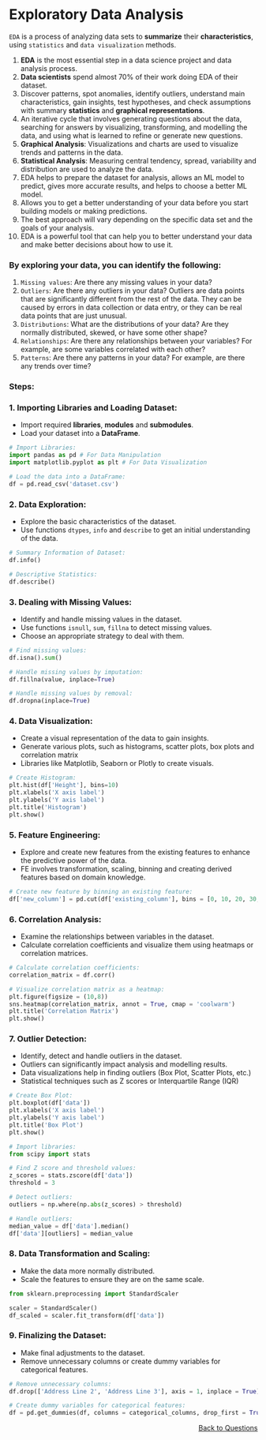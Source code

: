 # **Exploratory Data Analysis**

`EDA` is a process of analyzing data sets to **summarize** their **characteristics**, using `statistics` and `data visualization` methods.

1. **EDA** is the most essential step in a data science project and data analysis process.
2. **Data scientists** spend almost 70% of their work doing EDA of their dataset.
3. Discover patterns, spot anomalies, identify outliers, understand main characteristics, gain insights, test hypotheses, and check assumptions with summary **statistics** and **graphical representations**.
4. An iterative cycle that involves generating questions about the data, searching for answers by visualizing, transforming, and modelling the data, and using what is learned to refine or generate new questions.
5. **Graphical Analysis**: Visualizations and charts are used to visualize trends and patterns in the data.
6. **Statistical Analysis**: Measuring central tendency, spread, variability and distribution are used to analyze the data.
7. EDA helps to prepare the dataset for analysis, allows an ML model to predict, gives more accurate results, and helps to choose a better ML model.
8. Allows you to get a better understanding of your data before you start building models or making predictions.
9. The best approach will vary depending on the specific data set and the goals of your analysis.
10. EDA is a powerful tool that can help you to better understand your data and make better decisions about how to use it. 

### By exploring your data, you can identify the following:

1. `Missing values`: Are there any missing values in your data?
2. `Outliers`: Are there any outliers in your data? Outliers are data points that are significantly different from the rest of the data. They can be caused by errors in data collection or data entry, or they can be real data points that are just unusual.
3. `Distributions`: What are the distributions of your data? Are they normally distributed, skewed, or have some other shape?
4. `Relationships`: Are there any relationships between your variables? For example, are some variables correlated with each other?
5. `Patterns`: Are there any patterns in your data? For example, are there any trends over time?

### Steps:

### 1. Importing Libraries and Loading Dataset:
- Import required **libraries**, **modules** and **submodules**.
- Load your dataset into a **DataFrame**.

```python
# Import Libraries:
import pandas as pd # For Data Manipulation
import matplotlib.pyplot as plt # For Data Visualization

# Load the data into a DataFrame:
df = pd.read_csv('dataset.csv')
```

### 2. Data Exploration:
- Explore the basic characteristics of the dataset.
- Use functions `dtypes`, `info` and `describe` to get an initial understanding of the data.

```python
# Summary Information of Dataset:
df.info()

# Descriptive Statistics:
df.describe()
```  

### 3. Dealing with Missing Values:
- Identify and handle missing values in the dataset.
- Use functions `isnull`, `sum`, `fillna` to detect missing values.
- Choose an appropriate strategy to deal with them.

```python
# Find missing values:
df.isna().sum()

# Handle missing values by imputation:
df.fillna(value, inplace=True)

# Handle missing values by removal:
df.dropna(inplace=True)
```

### 4. Data Visualization:
- Create a visual representation of the data to gain insights.
- Generate various plots, such as histograms, scatter plots, box plots and correlation matrix
- Libraries like Matplotlib, Seaborn or Plotly to create visuals.

```python
# Create Histogram:  
plt.hist(df['Height'], bins=10)
plt.xlabels('X axis label')
plt.ylabels('Y axis label')
plt.title('Histogram')
plt.show()
```
          
### 5. Feature Engineering:
- Explore and create new features from the existing features to enhance the predictive power of the data.
- FE involves transformation, scaling, binning and creating derived features based on domain knowledge.

```python
# Create new feature by binning an existing feature:
df['new_column'] = pd.cut(df['existing_column'], bins = [0, 10, 20, 30, 40])
```  

### 6. Correlation Analysis:
- Examine the relationships between variables in the dataset.
- Calculate correlation coefficients and visualize them using heatmaps or correlation matrices.

```python
# Calculate correlation coefficients:
correlation_matrix = df.corr()

# Visualize correlation matrix as a heatmap:
plt.figure(figsize = (10,8))
sns.heatmap(correlation_matrix, annot = True, cmap = 'coolwarm')
plt.title('Correlation Matrix')
plt.show()
```

### 7. Outlier Detection:
- Identify, detect and handle outliers in the dataset.
- Outliers can significantly impact analysis and modelling results.
- Data visualizations help in finding outliers (Box Plot, Scatter Plots, etc.)
- Statistical techniques such as Z scores or Interquartile Range (IQR)

```python
# Create Box Plot:
plt.boxplot(df['data'])
plt.xlabels('X axis label')
plt.ylabels('Y axis label')
plt.title('Box Plot')
plt.show()

# Import libraries:
from scipy import stats

# Find Z score and threshold values:
z_scores = stats.zscore(df['data'])
threshold = 3

# Detect outliers:
outliers = np.where(np.abs(z_scores) > threshold)

# Handle outliers:
median_value = df['data'].median()
df['data'][outliers] = median_value
```

### 8. Data Transformation and Scaling:
- Make the data more normally distributed.
- Scale the features to ensure they are on the same scale.

```python
from sklearn.preprocessing import StandardScaler

scaler = StandardScaler()
df_scaled = scaler.fit_transform(df['data'])
```

### 9. Finalizing the Dataset:
- Make final adjustments to the dataset.
- Remove unnecessary columns or create dummy variables for categorical features.

```python
# Remove unnecessary columns:
df.drop(['Address Line 2', 'Address Line 3'], axis = 1, inplace = True)

# Create dummy variables for categorical features:
df = pd.get_dummies(df, columns = categorical_columns, drop_first = True)
```  

<p align='right'><a align="right" href="https://github.com/KIRANKUMAR7296/Library/blob/main/Interview.md">Back to Questions</a></p>
